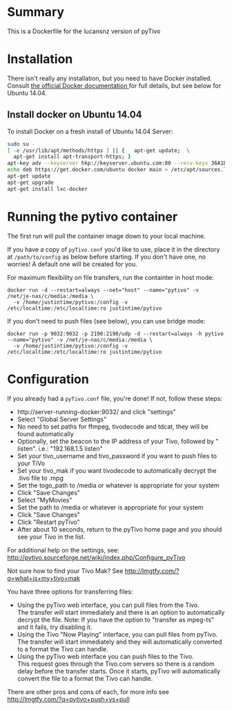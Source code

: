 # Summary
This is a Dockerfile for the lucansnz version of pyTivo

# Installation
There isn't really any installation, but you need to have Docker installed.  Consult [the official Docker documentation ](https://docs.docker.com/installation/) for full details, but see below for Ubuntu 14.04.

## Install docker on Ubuntu 14.04
To install Docker on a fresh install of Ubuntu 14.04 Server:
```bash
sudo su -
[ -e /usr/lib/apt/methods/https ] || {   apt-get update;  \
  apt-get install apt-transport-https; }
apt-key adv --keyserver hkp://keyserver.ubuntu.com:80 --recv-keys 36A1D7869245C8950F966E92D8576A8BA88D21E9
echo deb https://get.docker.com/ubuntu docker main > /etc/apt/sources.list.d/docker.list
apt-get update
apt-get upgrade
apt-get install lxc-docker
```
# Running the pytivo container
The first run will pull the container image down to your local machine.

If you have a copy of `pyTivo.conf` you'd like to use, place it in the directory at `/path/to/config` as below before starting.  If you don't have one, no worries!  A default one will be created for you. 

For maximum flexibility on file transfers, run the containter in host mode:
```
docker run -d --restart=always --net="host" --name="pytivo" -v /net/je-nas/c/media:/media \
  -v /home/justintime/pytivo:/config -v /etc/localtime:/etc/localtime:ro justintime/pytivo
```

If you don't need to push files (see below), you can use bridge mode:
```
docker run -p 9032:9032 -p 2190:2190/udp -d --restart=always -h pytivo --name="pytivo" -v /net/je-nas/c/media:/media \
  -v /home/justintime/pytivo:/config -v /etc/localtime:/etc/localtime:ro justintime/pytivo
```
# Configuration
If you already had a `pyTivo.conf` file, you're done!  If not, follow these steps:

* http://server-running-docker:9032/ and click "settings"
* Select "Global Server Settings"
* No need to set paths for ffmpeg, tivodecode and tdcat, they will be found automatically
* Optionally, set the beacon to the IP address of your Tivo, followed by " listen".  i.e.: "192.168.1.5 listen"
* Set your tivo_username and tivo_password if you want to push files to your TiVo
* Set your tivo_mak if you want tivodecode to automatically decrypt the .tivo file to .mpg
* Set the togo_path to /media or whatever is appropriate for your system
* Click "Save Changes"
* Select "MyMovies"
* Set the path to /media or whatever is appropriate for your system
* Click "Save Changes"
* Click "Restart pyTivo"
* After about 10 seconds, return to the pyTivo home page and you should see your Tivo in the list.

For additional help on the settings, see: http://pytivo.sourceforge.net/wiki/index.php/Configure_pyTivo

Not sure how to find your Tivo Mak? See http://lmgtfy.com/?q=what+is+my+tivo+mak

You have three options for transferring files:
* Using the pyTivo web interface, you can pull files from the Tivo.  
  The transfer will start immediately and there is an option to automatically decrypt the file.
  Note: If you have the option to "transfer as mpeg-ts" and it fails, try disabling it.
* Using the Tivo "Now Playing" interface, you can pull files from pyTivo.  
  The transfer will start immediately and they will automatically converted to a format the Tivo can handle.
* Using the pyTivo web interface you can push files to the Tivo.  
  This request goes through the Tivo.com servers so there is a random delay before the transfer starts.
  Once it starts, pyTivo will automatically convert the file to a format the Tivo can handle.

There are other pros and cons of each, for more info see http://lmgtfy.com/?q=pytivo+push+vs+pull

